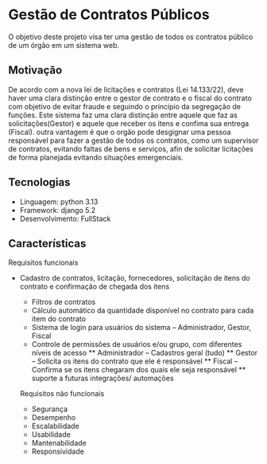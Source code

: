 # Gestão de Contratos Públicos

O objetivo deste projeto visa ter uma gestão de todos os contratos público de um órgão em um sistema web.

## Motivação

De acordo com a nova lei de licitações e contratos (Lei 14.133/22), deve haver uma clara distinção entre o 
gestor de contrato e o fiscal do contrato com objetivo de evitar fraude e seguindo o princípio da segregação de funções.
Este sistema faz uma clara distinção entre aquele que faz as solicitações(Gestor) e aquele que receber os itens e confima
sua entrega (Fiscal). outra vantagem é que o orgão pode desgignar uma pessoa responsável para fazer a gestão de todos os 
contratos, como um supervisor de contratos, evitando faltas de bens e serviços, afin de solicitar licitações de forma planejada
evitando situações emergenciais.

## Tecnologias

- Linguagem: python 3.13
- Framework: django 5.2
-  Desenvolvimento: FullStack

 ## Características

Requisitos funcionais
* Cadastro de contratos, licitação, fornecedores, solicitação de itens do contrato e confirmação de chegada dos itens
    * Filtros de contratos
    * Cálculo automático da quantidade disponível no contrato para cada item do contrato
    * Sistema de login para usuários do sistema – Administrador, Gestor, Fiscal
    * Controle de permissões de usuários e/ou grupo, com diferentes níveis de acesso
     ** Administrador – Cadastros geral (tudo)
     ** Gestor – Solicita os itens do contrato que ele é responsável
     ** Fiscal – Confirma se os itens chegaram dos quais ele seja responsável
     ** suporte a futuras integrações/ automações

  Requisitos não funcionais
    * Segurança
    * Desempenho	
    * Escalabilidade
    * Usabilidade
    * Mantenabilidade
    * Responsividade
 
 
 
